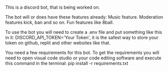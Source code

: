 This is a discord bot, that is being worked on.

The bot will or does have these features already:
                                                  Music feature.
                                                  Moderation features kick, ban and so on.
                                                  Fun features like 8ball.


To use the bot you will need to create a .env file and put something like this in it: DISCORD_API_TOKEN='Your Token', it is the safest way to store your token on github, replit and other websites like that.

You need a few requirements for this bot. To get the requirements you will need to open visual code studio or your code editing software and execute this command in the terminal: <bold>pip install -r requirements.txt</bold>

